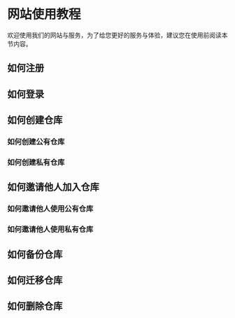 # 网站使用教程

欢迎使用我们的网站与服务，为了给您更好的服务与体验，建议您在使用前阅读本节内容。

## 如何注册

## 如何登录

## 如何创建仓库

### 如何创建公有仓库

### 如何创建私有仓库

## 如何邀请他人加入仓库

### 如何邀请他人使用公有仓库

### 如何邀请他人使用私有仓库

## 如何备份仓库

## 如何迁移仓库

## 如何删除仓库
